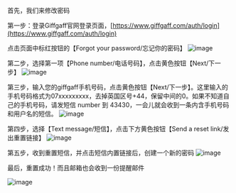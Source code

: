 首先，我们来修改密码

第一步：登录Giffgaff官网登录页面，[https://www.giffgaff.com/auth/login](https://www.giffgaff.com/auth/login)

点击页面中标红按钮的【Forgot your password/忘记你的密码】
![image](https://github.com/user-attachments/assets/f5a35021-79b5-4d70-ba18-b5997e17092a)


第二步，选择第一项【Phone number/电话号码】，点击黄色按钮【Next/下一步】
![image](https://github.com/user-attachments/assets/9560ee8b-39d1-49c8-a0e4-55cb5c33dd0d)


第三步，输入您的giffgaff手机号码，点击黄色按钮【Next/下一步】。这里输入的手机号码格式为07xxxxxxxxx，去掉英国区号+44，保留中间的0。如果不知道自己的手机号码，请发短信 number 到 43430，一会儿就会收到一条内含手机号码和用户名的短信。
![image](https://github.com/user-attachments/assets/d5b98192-823b-4580-b5bd-da2dc20c6f6c)


第四步，选择【Text message/短信】，点击下方黄色按钮【Send a reset link/发出重置链接】
![image](https://github.com/user-attachments/assets/5aff9fab-e1dd-4358-9799-4b1fb352735c)



第五步，收到重置短信，并点击短信内置链接后，创建一个新的密码
![image](https://github.com/user-attachments/assets/177fab9e-8df5-41a9-88ea-7a315ffd4005)



最后，重置成功！而且邮箱也会收到一份提醒邮件

![image](https://github.com/user-attachments/assets/192b02e0-ad7d-4c26-b552-2b7f21615d50)


